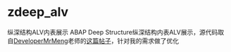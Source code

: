 # zdeep_alv
纵深结构ALV内表展示
ABAP Deep Structure纵深结构内表ALV展示，源代码取自[DeveloperMrMeng](https://blog.csdn.net/DeveloperMrMeng "DeveloperMrMeng")老师的[这篇帖子](https://blog.csdn.net/DeveloperMrMeng/article/details/128135656#comments_31050397)，针对我的需求做了优化
